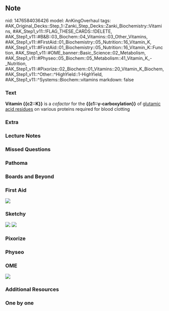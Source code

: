 ## Note
nid: 1476584036426
model: AnKingOverhaul
tags: #AK_Original_Decks::Step_1::Zanki_Step_Decks::Zanki_Biochemistry::Vitamins, #AK_Step1_v11::!FLAG_THESE_CARDS::!DELETE, #AK_Step1_v11::#B&B::03_Biochem::04_Vitamins::03_Other_Vitamins, #AK_Step1_v11::#FirstAid::01_Biochemistry::05_Nutrition::16_Vitamin_K, #AK_Step1_v11::#FirstAid::01_Biochemistry::05_Nutrition::16_Vitamin_K::Function, #AK_Step1_v11::#OME_banner::Basic_Science::02_Metabolism, #AK_Step1_v11::#Physeo::05_Biochem::05_Metabolism::41_Vitamin_K_-_Nutrition, #AK_Step1_v11::#Pixorize::02_Biochem::01_Vitamins::20_Vitamin_K_Biochem, #AK_Step1_v11::^Other::^HighYield::1-HighYield, #AK_Step1_v11::^Systems::Biochem::vitamins
markdown: false

### Text
<div>
  <div>
    <div>
      <b>Vitamin {{c2::K}}</b> is a <i>cofactor</i> for the
      <b>{{c1::γ-carboxylation}}</b> of <u>glutamic acid
      residues</u> on various proteins required for blood clotting
    </div>
  </div>
</div>

### Extra


### Lecture Notes


### Missed Questions


### Pathoma


### Boards and Beyond


### First Aid
<img src="tmpfcGiDW.png">

### Sketchy
<img src="Screen%20Shot%202021-02-01%20at%2009.27.24.jpg">
<img src="Screen%20Shot%202021-02-01%20at%2009.27.43.jpg">

### Pixorize


### Physeo


### OME
<div class="ome-widget">
  <a href=
  "https://onlinemeded.org/spa/metabolism?ref=anki"><img src=
  "_OME_AnkiFlashcards_Topic_2.png"></a>
</div>

### Additional Resources


### One by one

